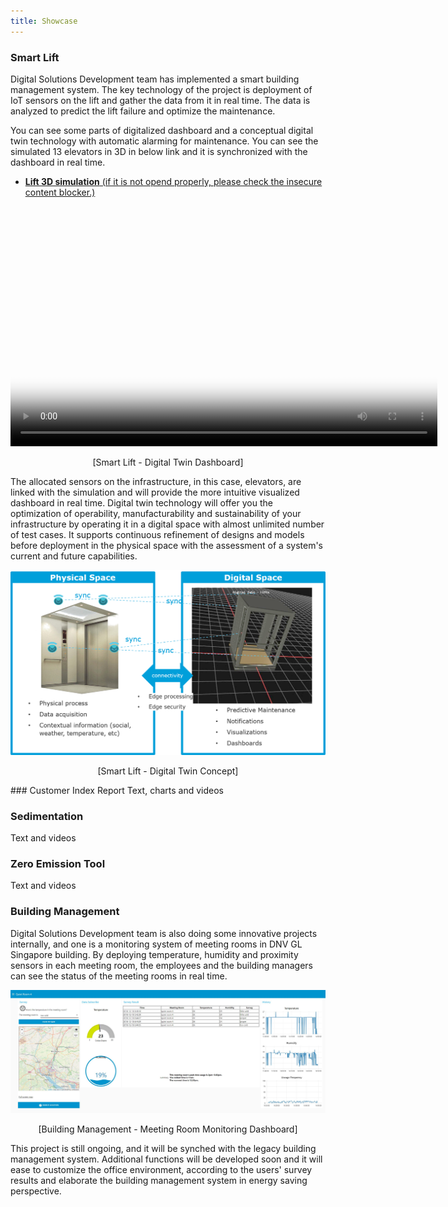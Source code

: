 ```yaml
---
title: Showcase
---
```


### Smart Lift

Digital Solutions Development team has implemented a smart building management system. The key technology of the project is deployment of IoT sensors on the lift and gather the data from it in real time. The data is analyzed to predict the lift failure and optimize the maintenance. 

You can see some parts of digitalized dashboard and a conceptual digital twin technology with automatic alarming for maintenance. You can see the simulated 13 elevators in 3D in below link and it is synchronized with the dashboard in real time. 

- [__Lift 3D simulation__ (if it is not opend properly, please check the insecure content blocker.)](https://dnvgl-sg.github.io/digitalhub/pages/lift3d)
<p align = 'center'> 
<video id="lift-digitaltwin" class="video-js vjs-default-skin" controls
preload="auto" width="683" height="384" poster="assets/themes/dnvgl/img/lift_digitaltwin.JPG"
data-setup="{}">
<source src="assets/themes/dnvgl/img/DigitalTwin_Lift.mp4" type='video/mp4'>
</video>
</p>
<p align = 'center'> 
[Smart Lift - Digital Twin Dashboard] 
</p>
The allocated sensors on the infrastructure, in this case, elevators, are linked with the simulation and will provide the more intuitive visualized dashboard in real time. Digital twin technology will offer you the optimization of operability, manufacturability and sustainability of your infrastructure by operating it in a digital space with almost unlimited number of test cases. It supports continuous refinement of designs and models before deployment in the physical space with the assessment of a system's current and future capabilities.
<p align = 'center'> 
<img src = "assets/themes/dnvgl/img/lift_digitaltwin.png" width = "700">
</p>
<p align = 'center'> 
[Smart Lift - Digital Twin Concept] 
</p>
### Customer Index Report
Text, charts and videos

### Sedimentation
Text and videos

### Zero Emission Tool
Text and videos

### Building Management

Digital Solutions Development team is also doing some innovative projects internally, and one is a monitoring system of meeting rooms in DNV GL Singapore building. By deploying temperature, humidity and proximity sensors in each meeting room, the employees and the building managers can see the status of the meeting rooms in real time.  
<p align = 'center'> 
<img src = "assets/themes/dnvgl/img/buildingmanage_dashboard.JPG" width = "800">
</p>
<p align = 'center'> 
[Building Management - Meeting Room Monitoring Dashboard] 
</p>
This project is still ongoing, and it will be synched with the legacy building management system. Additional functions will be developed soon and it will ease to customize the office environment, according to the users' survey results and elaborate the building management system in energy saving perspective.